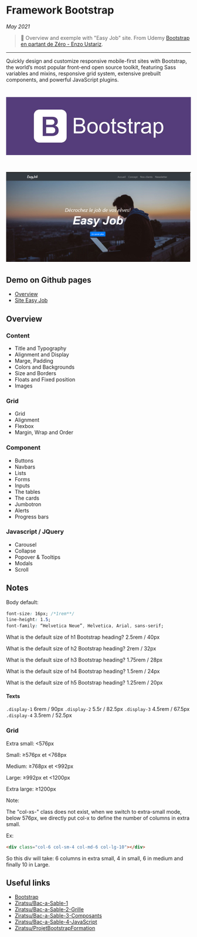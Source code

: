 # Framework Bootstrap

_May 2021_

> 🔨 Overview and exemple with "Easy Job" site. From Udemy [Bootstrap en partant de Zéro - Enzo Ustariz](https://www.udemy.com/course/bootstrap-en-partant-de-zero).

---

Quickly design and customize responsive mobile-first sites with Bootstrap, the world’s most popular front-end open source toolkit, featuring Sass variables and mixins, responsive grid system, extensive prebuilt components, and powerful JavaScript plugins.

<h1 align="center">
    <img src="_readme-img/logo_bootstrap.jpg">
</h1>

<h1 align="center">
    <img src="_readme-img/site-capture.png">
</h1>

## Demo on Github pages

- [Overview](https://raigyo.github.io/bootstrap-overview/overview/01-content/1_Titre.html)
- [Site Easy Job](https://raigyo.github.io/bootstrap-overview/index.html)

## Overview

### Content

- Title and Typography
- Alignment and Display
- Marge, Padding
- Colors and Backgrounds
- Size and Borders
- Floats and Fixed position
- Images

### Grid

- Grid
- Alignment
- Flexbox
- Margin, Wrap and Order

### Component

- Buttons
- Navbars
- Lists
- Forms
- Inputs
- The tables
- The cards
- Jumbotron
- Alerts
- Progress bars

### Javascript / JQuery

- Carousel
- Collapse
- Popover & Tooltips
- Modals
- Scroll

## Notes

Body default:

```css
font-size: 16px; /*1rem**/
line-height: 1.5;
font-family: “Helvetica Neue”, Helvetica, Arial, sans-serif;
```

What is the default size of h1 Bootstrap heading?
2.5rem / 40px

What is the default size of h2 Bootstrap heading?
2rem / 32px

What is the default size of h3 Bootstrap heading?
1.75rem / 28px

What is the default size of h4 Bootstrap heading?
1.5rem / 24px

What is the default size of h5 Bootstrap heading?
1.25rem / 20px

#### Texts

`.display-1` 6rem / 90px
`.display-2` 5.5r / 82.5px
`.display-3` 4.5rem / 67.5px
`.display-4` 3.5rem / 52.5px

### Grid

Extra small: <576px

Small: ≥576px et <768px

Medium: ≥768px et <992px

Large: ≥992px et <1200px

Extra large: ≥1200px

Note:

The "col-xs-" class does not exist, when we switch to extra-small mode, below 576px, we directly put col-x to define the number of columns in extra small.

Ex:

```html
<div class="col-6 col-sm-4 col-md-6 col-lg-10"></div>
```

So this div will take: 6 columns in extra small, 4 in small, 6 in medium and finally 10 in Large.

## Useful links

- [Bootstrap](https://getbootstrap.com/)
- [Ziratsu/Bac-a-Sable-1](https://github.com/Ziratsu/Bac-a-Sable-1)
- [Ziratsu/Bac-a-Sable-2-Grille](https://github.com/Ziratsu/Bac-a-Sable-2-Grille)
- [Ziratsu/Bac-a-Sable-3-Composants](https://github.com/Ziratsu/Bac-a-Sable-3-Composants)
- [Ziratsu/Bac-a-Sable-4-JavaScript](https://github.com/Ziratsu/Bac-a-Sable-4-JavaScript)
- [Ziratsu/ProjetBootstrapFormation](https://github.com/Ziratsu/ProjetBootstrapFormation)
